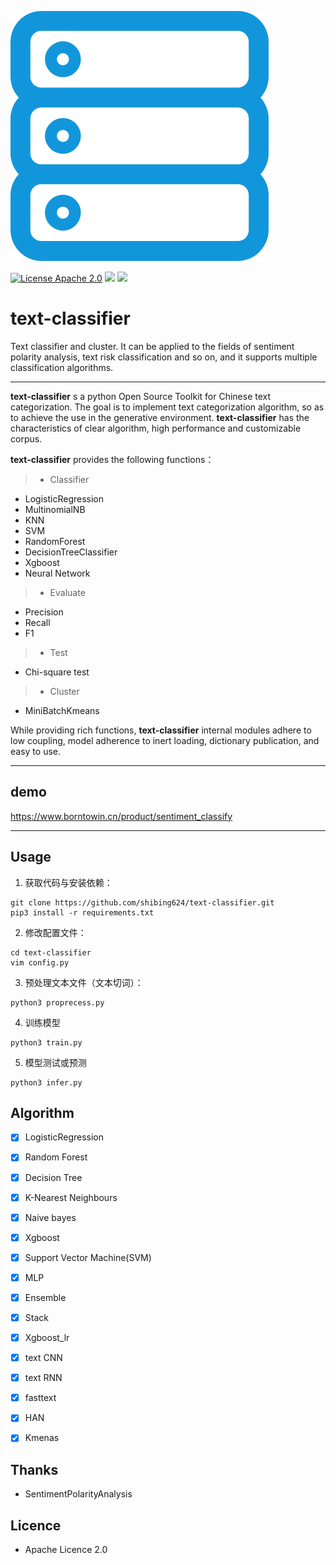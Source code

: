 ![alt text](docs/logo.svg)


[![License Apache 2.0](https://img.shields.io/badge/license-Apache%202.0-blue.svg)](https://github.com/deepmipt/DeepPavlov/blob/master/LICENSE) ![](https://img.shields.io/badge/Language-Python-blue.svg) ![](https://img.shields.io/badge/Python-3.X-red.svg)

# text-classifier
Text classifier and cluster. It can be applied to the fields of sentiment polarity analysis, text risk classification and so on, and it supports multiple classification algorithms.

-----


**text-classifier** s a python Open Source Toolkit for Chinese text categorization. The goal is to implement text categorization algorithm, so as to achieve the use in the generative environment. **text-classifier** has the characteristics of clear algorithm, high performance and customizable corpus.

**text-classifier** provides the following functions：
> * Classifier
  * LogisticRegression
  * MultinomialNB
  * KNN
  * SVM
  * RandomForest
  * DecisionTreeClassifier
  * Xgboost
  * Neural Network
> * Evaluate
  * Precision
  * Recall
  * F1
> * Test
  * Chi-square test
> * Cluster
  * MiniBatchKmeans

While providing rich functions, **text-classifier** internal modules adhere to low coupling, model adherence to inert loading, dictionary publication, and easy to use.

------
## demo 

https://www.borntowin.cn/product/sentiment_classify

------

## Usage
1. 获取代码与安装依赖：
```
git clone https://github.com/shibing624/text-classifier.git
pip3 install -r requirements.txt
```

2. 修改配置文件：
```
cd text-classifier
vim config.py
```

3. 预处理文本文件（文本切词）：
```
python3 proprecess.py
```

4. 训练模型
```
python3 train.py
```

5. 模型测试或预测
```
python3 infer.py
```


## Algorithm
  - [x] LogisticRegression
  - [x] Random Forest
  - [x] Decision Tree
  - [x] K-Nearest Neighbours
  - [x] Naive bayes
  - [x] Xgboost
  - [x] Support Vector Machine(SVM)
  - [x] MLP
  - [x] Ensemble
  - [x] Stack
  - [x] Xgboost_lr
  - [x] text CNN
  - [x] text RNN
  - [x] fasttext
  - [x] HAN
  - [x] Kmenas


## Thanks
  - SentimentPolarityAnalysis

## Licence
  - Apache Licence 2.0
